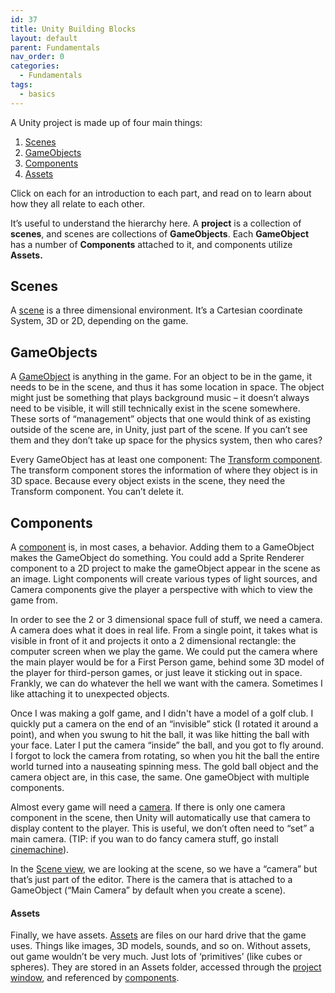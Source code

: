 ```yaml
---
id: 37
title: Unity Building Blocks
layout: default
parent: Fundamentals
nav_order: 0
categories:
  - Fundamentals
tags:
  - basics
---
```

A Unity project is made up of four main things:

  1. [Scenes](what-are-unity-scenes.md)
  2. [GameObjects](what-are-gameobjects.md)
  3. [Components](what-are-components.md)
  4. [Assets](what-are-assets.md)

Click on each for an introduction to each part, and read on to learn about how they all relate to each other.

It&#8217;s useful to understand the hierarchy here. A **project** is a collection of **scenes**, and scenes are collections of **GameObjects**. Each **GameObject** has a number of **Components** attached to it, and components utilize **Assets.**

## Scenes

A [scene](what-are-unity-scenes.md) is a three dimensional environment. It&#8217;s a Cartesian coordinate System, 3D or 2D, depending on the game.

## GameObjects

A [GameObject](what-are-gameobjects.md) is anything in the game. For an object to be in the game, it needs to be in the scene, and thus it has some location in space. The object might just be something that plays background music &#8211; it doesn&#8217;t always need to be visible, it will still technically exist in the scene somewhere. These sorts of &#8220;management&#8221; objects that one would think of as existing outside of the scene are, in Unity, just part of the scene. If you can&#8217;t see them and they don&#8217;t take up space for the physics system, then who cares?

Every GameObject has at least one component: The [Transform component](the-transform-component.md). The transform component stores the information of where they object is in 3D space. Because every object exists in the scene, they need the Transform component. You can&#8217;t delete it.<figure class="wp-block-embed-youtube wp-block-embed is-type-video is-provider-youtube wp-embed-aspect-16-9 wp-has-aspect-ratio">

<div class="wp-block-embed__wrapper">
</div></figure> 

## Components

A [component](what-are-components.md) is, in most cases, a behavior. Adding them to a GameObject makes the GameObject do something. You could add a Sprite Renderer component to a 2D project to make the gameObject appear in the scene as an image. Light components will create various types of light sources, and Camera components give the player a perspective with which to view the game from. 

In order to see the 2 or 3 dimensional space full of stuff, we need a camera. A camera does what it does in real life. From a single point, it takes what is visible in front of it and projects it onto a 2 dimensional rectangle: the computer screen when we play the game. We could put the camera where the main player would be for a First Person game, behind some 3D model of the player for third-person games, or just leave it sticking out in space. Frankly, we can do whatever the hell we want with the camera. Sometimes I like attaching it to unexpected objects. 

Once I was making a golf game, and I didn't have a model of a golf club. I quickly put a camera on the end of an &#8220;invisible&#8221; stick (I rotated it around a point), and when you swung to hit the ball, it was like hitting the ball with your face. Later I put the camera &#8220;inside&#8221; the ball, and you got to fly around. I forgot to lock the camera from rotating, so when you hit the ball the entire world turned into a nauseating spinning mess. The gold ball object and the camera object are, in this case, the same. One gameObject with multiple components.

Almost every game will need a [camera](camera-component.md). If there is only one camera component in the scene, then Unity will automatically use that camera to display content to the player. This is useful, we don&#8217;t often need to &#8220;set&#8221; a main camera. (TIP: if you wan to do fancy camera stuff, go install [cinemachine](https://assetstore.unity.com/packages/essentials/cinemachine-79898)).

In the [Scene view](../interface/the-scene-view.md), we are looking at the scene, so we have a &#8220;camera&#8221; but that&#8217;s just part of the editor. There is the camera that is attached to a GameObject (&#8220;Main Camera&#8221; by default when you create a scene). 

#### Assets

Finally, we have assets. [Assets](what-are-assets.md) are files on our hard drive that the game uses. Things like images, 3D models, sounds, and so on. Without assets, out game wouldn&#8217;t be very much. Just lots of &#8216;primitives&#8217; (like cubes or spheres). They are stored in an Assets folder, accessed through the [project window](../interface/the-project-window.md), and referenced by [components](what-are-components.md).